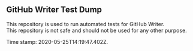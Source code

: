 ## GitHub Writer Test Dump

This repository is used to run automated tests for GitHub Writer.  
This repository is not safe and should not be used for any other purpose.

Time stamp: 2020-05-25T14:19:47.402Z.
